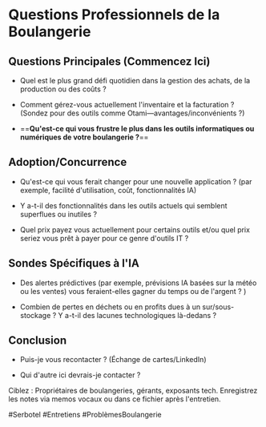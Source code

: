 # Questions Professionnels de la Boulangerie

## Questions Principales (Commencez Ici)
- Quel est le plus grand défi quotidien dans la gestion des achats, de la production ou des coûts ?  
 
- Comment gérez-vous actuellement l'inventaire et la facturation ? (Sondez pour des outils comme Otami—avantages/inconvénients ?)  

- ==**Qu'est-ce qui vous frustre le plus dans les outils informatiques ou numériques de votre boulangerie ?**==  

## Adoption/Concurrence
- Qu'est-ce qui vous ferait changer pour une nouvelle application ? (par exemple, facilité d'utilisation, coût, fonctionnalités IA)  


- Y a-t-il des fonctionnalités dans les outils actuels qui semblent superflues ou inutiles ? 
- Quel prix payez vous actuellement pour certains outils et/ou quel prix seriez vous prêt à payer pour ce genre d'outils IT ?

## Sondes Spécifiques à l'IA
- Des alertes prédictives (par exemple, prévisions IA basées sur la météo ou les ventes) vous feraient-elles gagner du temps ou de l'argent ?  )

- Combien de pertes en déchets ou en profits dues à un sur/sous-stockage ? Y a-t-il des lacunes technologiques là-dedans ? 


## Conclusion
- Puis-je vous recontacter ? (Échange de cartes/LinkedIn)  

- Qui d'autre ici devrais-je contacter ?  


Ciblez : Propriétaires de boulangeries, gérants, exposants tech. Enregistrez les notes via memos vocaux ou dans ce fichier après l'entretien.

#Serbotel #Entretiens #ProblèmesBoulangerie